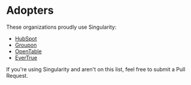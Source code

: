 # Adopters

These organizations proudly use Singularity:

- [HubSpot](http://www.hubspot.com/)
- [Groupon](http://www.groupon.com/)
- [OpenTable](http://www.opentable.com/)
- [EverTrue](http://www.evertrue.com/)

If you're using Singularity and aren't on this list, feel free to submit a Pull Request.
